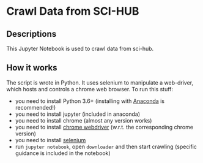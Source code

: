 # Crawl Data from SCI-HUB

## Descriptions

This Jupyter Notebook is used to crawl data from sci-hub.

## How it works

The script is wrote in Python. 
It uses selenium to manipulate a web-driver, which hosts and controls a chrome web browser. 
To run this stuff:
- you need to install Python 3.6+ (installing with [Anaconda](https://www.anaconda.com/distribution/) is recommended!)
- you need to install jupyter (included in anaconda)
- you need to install chrome (almost any version works)
- you need to install [chrome webdriver](https://chromedriver.chromium.org/downloads) (w.r.t. the corresponding chrome version)
- you need to install [selenium](https://selenium-python.readthedocs.io/)
- run `jupyter notebook`, open `downloader` and then start crawling (specific guidance is included in the notebook)
